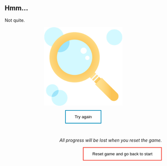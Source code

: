 <style>
.button  {
  border: none;
  color: black;
  padding: 12px 28px;
  background-color: white;
  border: 2px solid #008CBA;
  transition-duration: 0.4s;
  display: block;
  margin-left: auto;
  margin-right: auto;
}
.button:hover  {
  background-color: #008CBA;
  color: white; 
  border: 2px solid #008CBA;
}
.resetbutton  {
  border: none;
  color: black;
  float: right;
  padding: 12px 28px;
  background-color: white;
  border: 2px solid #f44336;
  transition-duration: 0.4s;
}
.resetbutton:hover  {
  background-color: #f44336;
  color: white; 
  border: 2px solid #f44336;
}
</style>

## Hmm...

Not quite.

<img style="width: 50%; display: block; margin-left: auto;  margin-right: auto;" src="./media/warning.png">

<button class="button" onclick="window.location.href='06';">Try again</button>

<br>
<p style="text-align:right;"><i>All progress will be lost when you reset the game.</i></p>

<button class="resetbutton" onclick="window.location.href='../start-02-training';">Reset game and go back to start</button>
